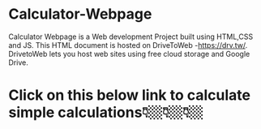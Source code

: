 # Calculator-Webpage
Calculator Webpage is a Web development Project  built using HTML,CSS and JS. This HTML document is hosted on  DriveToWeb -https://drv.tw/. DrivetoWeb lets you host web sites using free cloud storage and Google Drive.   

# Click on this below link to calculate simple calculations👇🏼👇🏼👇🏼         
